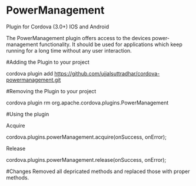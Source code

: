 PowerManagement
===============
Plugin for Cordova (3.0+) IOS and Android

The PowerManagement plugin offers access to the devices power-management functionality.
It should be used for applications which keep running for a long time without any user interaction.

#Adding the Plugin to your project

cordova plugin add https://github.com/ujjalsuttradhar/cordova-powermanagement.git

#Removing the Plugin to your project

cordova plugin rm org.apache.cordova.plugins.PowerManagement

#Using the plugin

Acquire

cordova.plugins.powerManagement.acquire(onSuccess, onError);

Release

cordova.plugins.powerManagement.release(onSuccess, onError);

#Changes
Removed all depricated methods and replaced those with proper methods. 
